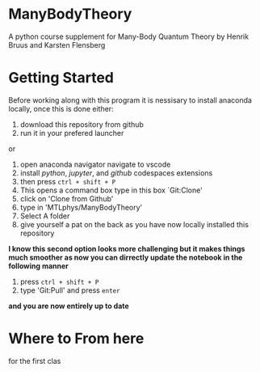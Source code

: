 # ManyBodyTheory
A python course supplement for Many-Body Quantum Theory by Henrik Bruus and Karsten Flensberg

# Getting Started 
Before working along with this program it is nessisary to install anaconda locally, once this is done either:

1. download this repository from github
2. run it in your prefered launcher 

or

1. open anaconda navigator navigate to vscode
2. install _python_, _jupyter_, and _github_ codespaces extensions
3. then press `ctrl + shift + P`
4. This opens a command box type in this box `Git:Clone'
5. click on 'Clone from Github'
6. type in 'MTLphys/ManyBodyTheory'
7. Select A folder 
8. give yourself a pat on the back as you have now locally installed this repository

**I know this second option looks more challenging but it makes things much smoother as now you can dirrectly update the notebook in the following manner**

1. press `ctrl + shift + P`
2. type 'Git:Pull' and press `enter`

**and you are now entirely up to date**

# Where to From here
for the first clas